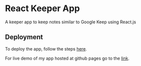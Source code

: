 # React Keeper App

A keeper app to keep notes similar to Google Keep using React.js


## Deployment

To deploy the app, follow the steps [here](https://create-react-app.dev/docs/deployment/#github-pages).

For live demo of my app hosted at github pages go to the [link](https://singhkailash9.github.io/keeper-app-react/).

